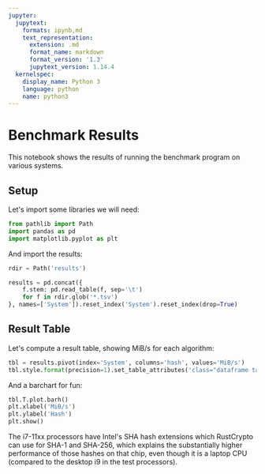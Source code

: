```yaml
---
jupyter:
  jupytext:
    formats: ipynb,md
    text_representation:
      extension: .md
      format_name: markdown
      format_version: '1.3'
      jupytext_version: 1.14.4
  kernelspec:
    display_name: Python 3
    language: python
    name: python3
---
```


# Benchmark Results

This notebook shows the results of running the benchmark program on various systems.

## Setup

Let's import some libraries we will need:

```python
from pathlib import Path
import pandas as pd
import matplotlib.pyplot as plt
```

And import the results:

```python
rdir = Path('results')
```

```python
results = pd.concat({
    f.stem: pd.read_table(f, sep='\t')
    for f in rdir.glob('*.tsv')
}, names=['System']).reset_index('System').reset_index(drop=True)
```

## Result Table

Let's compute a result table, showing MiB/s for each algorithm:

```python
tbl = results.pivot(index='System', columns='hash', values='MiB/s')
tbl.style.format(precision=1).set_table_attributes('class="dataframe table table-striped"')
```

And a barchart for fun:

```python
tbl.T.plot.barh()
plt.xlabel('MiB/s')
plt.ylabel('Hash')
plt.show()
```

The i7-11xx processors have Intel's SHA hash extensions which RustCrypto can use
for SHA-1 and SHA-256, which explains the substantially higher performance of
those hashes on that chip, even though it is a laptop CPU (compared to the
desktop i9 in the test processors).
